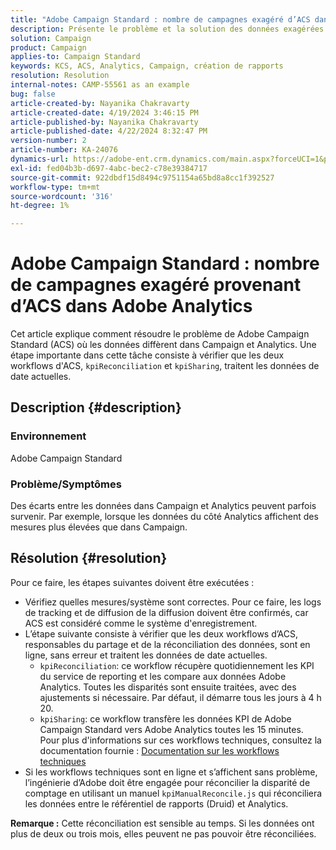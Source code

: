 ```yaml
---
title: "Adobe Campaign Standard : nombre de campagnes exagéré d’ACS dans Adobe Analytics"
description: Présente le problème et la solution des données exagérées dans Adobe Analytics envoyées depuis Campaign.
solution: Campaign
product: Campaign
applies-to: Campaign Standard
keywords: KCS, ACS, Analytics, Campaign, création de rapports
resolution: Resolution
internal-notes: CAMP-55561 as an example
bug: false
article-created-by: Nayanika Chakravarty
article-created-date: 4/19/2024 3:46:15 PM
article-published-by: Nayanika Chakravarty
article-published-date: 4/22/2024 8:32:47 PM
version-number: 2
article-number: KA-24076
dynamics-url: https://adobe-ent.crm.dynamics.com/main.aspx?forceUCI=1&pagetype=entityrecord&etn=knowledgearticle&id=647839f4-63fe-ee11-a1ff-6045bd0065f9
exl-id: fed04b3b-d697-4abc-bec2-c78e39384717
source-git-commit: 922dbdf15d8494c9751154a65bd8a8cc1f392527
workflow-type: tm+mt
source-wordcount: '316'
ht-degree: 1%

---
```


# Adobe Campaign Standard : nombre de campagnes exagéré provenant d’ACS dans Adobe Analytics


Cet article explique comment résoudre le problème de Adobe Campaign Standard (ACS) où les données diffèrent dans Campaign et Analytics. Une étape importante dans cette tâche consiste à vérifier que les deux workflows d&#39;ACS, `kpiReconciliation` et `kpiSharing`, traitent les données de date actuelles.

## Description {#description}


### Environnement

Adobe Campaign Standard

### Problème/Symptômes

Des écarts entre les données dans Campaign et Analytics peuvent parfois survenir. Par exemple, lorsque les données du côté Analytics affichent des mesures plus élevées que dans Campaign.


## Résolution {#resolution}


Pour ce faire, les étapes suivantes doivent être exécutées :

- Vérifiez quelles mesures/système sont correctes. Pour ce faire, les logs de tracking et de diffusion de la diffusion doivent être confirmés, car ACS est considéré comme le système d&#39;enregistrement.
- L’étape suivante consiste à vérifier que les deux workflows d’ACS, responsables du partage et de la réconciliation des données, sont en ligne, sans erreur et traitent les données de date actuelles.
   - `kpiReconciliation`: ce workflow récupère quotidiennement les KPI du service de reporting et les compare aux données Adobe Analytics. Toutes les disparités sont ensuite traitées, avec des ajustements si nécessaire. Par défaut, il démarre tous les jours à 4 h 20.
   - `kpiSharing`: ce workflow transfère les données KPI de Adobe Campaign Standard vers Adobe Analytics toutes les 15 minutes.\
     Pour plus d&#39;informations sur ces workflows techniques, consultez la documentation fournie : [Documentation sur les workflows techniques](https://experienceleague.adobe.com/en/docs/campaign-standard/using/administrating/application-settings/technical-workflows#::text=Technical%20workflows%20are%20used%20to,technical%20processes%20in%20Adobe%20Campaign.&amp;text=This%20workflow%20analyse%20the%20tracking,it%20is%20started%20tous%20day)
- Si les workflows techniques sont en ligne et s’affichent sans problème, l’ingénierie d’Adobe doit être engagée pour réconcilier la disparité de comptage en utilisant un manuel `kpiManualReconcile.js` qui réconciliera les données entre le référentiel de rapports (Druid) et Analytics.


<b>Remarque :</b> Cette réconciliation est sensible au temps. Si les données ont plus de deux ou trois mois, elles peuvent ne pas pouvoir être réconciliées.
